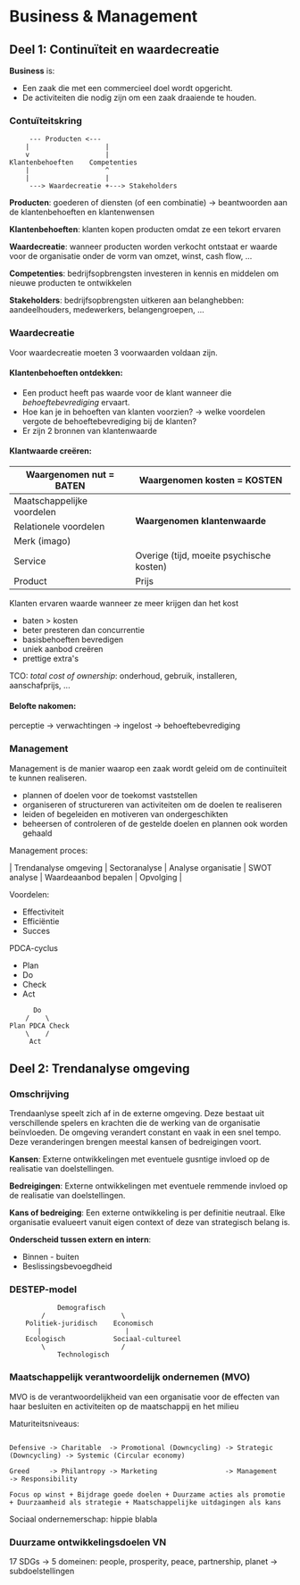 # Business & Management

## Deel 1: Continuïteit en waardecreatie

**Business** is:
- Een zaak die met een commercieel doel wordt opgericht.
- De activiteiten die nodig zijn om een zaak draaiende te houden.

### Contuïteitskring
```
     --- Producten <---
    |                   |
    v                   |
Klantenbehoeften    Competenties
    |                   ^
    |                   |
     ---> Waardecreatie +---> Stakeholders
```
**Producten**: goederen of diensten (of een combinatie) -> beantwoorden aan de klantenbehoeften en klantenwensen

**Klantenbehoeften**: klanten kopen producten omdat ze een tekort ervaren

**Waardecreatie**: wanneer producten worden verkocht ontstaat er waarde voor de organisatie onder de vorm van omzet, winst, cash flow, ...

**Competenties**: bedrijfsopbrengsten investeren in kennis en middelen om nieuwe producten te ontwikkelen

**Stakeholders**: bedrijfsopbrengsten uitkeren aan belanghebben: aandeelhouders, medewerkers, belangengroepen, ...

### Waardecreatie

Voor waardecreatie moeten 3 voorwaarden voldaan zijn.

#### Klantenbehoeften ontdekken:
- Een product heeft pas waarde voor de klant wanneer die *behoeftebevrediging* ervaart.
- Hoe kan je in behoeften van klanten voorzien? -> welke voordelen vergote de behoeftebevrediging bij de klanten?
- Er zijn 2 bronnen van klantenwaarde

#### Klantwaarde creëren:
<table>
    <thead>
        <tr>
            <th> Waargenomen nut = BATEN </th>
            <th> Waargenomen kosten = KOSTEN </th>
        </tr>
    </thead>
    <tbody>
        <tr>
            <td> Maatschappelijke voordelen </td>
            <td rowspan=3> <b>Waargenomen klantenwaarde</b> </td>
        </tr>
        <tr>
            <td> Relationele voordelen </td>
        </tr>
        <tr>
            <td> Merk (imago) </td>
        </tr>
        <tr>
            <td> Service </td>
            <td> Overige (tijd, moeite psychische kosten) </td>
        </tr>
        <tr>
            <td> Product </td>
            <td> Prijs </td>  
        </tr>
    </tbody>
</table>

Klanten ervaren waarde wanneer ze meer krijgen dan het kost
- baten > kosten
- beter presteren dan concurrentie
- basisbehoeften bevredigen
- uniek aanbod creëren
- prettige extra's

TCO: *total cost of ownership*: onderhoud, gebruik, installeren, aanschafprijs, ...

#### Belofte nakomen:
perceptie -> verwachtingen -> ingelost -> behoeftebevrediging

### Management

Management is de manier waarop een zaak wordt geleid om de continuïteit te kunnen realiseren.
- plannen of doelen voor de toekomst vaststellen
- organiseren of structureren van activiteiten om de doelen te realiseren
- leiden of begeleiden en motiveren van ondergeschikten
- beheersen of controleren of de gestelde doelen en plannen ook worden gehaald

Management proces:

| Trendanalyse omgeving | Sectoranalyse | Analyse organisatie | SWOT analyse | Waardeaanbod bepalen | Opvolging |

Voordelen:
- Effectiviteit
- Efficiëntie
- Succes

PDCA-cyclus
- Plan
- Do
- Check
- Act

```
      Do
    /    \
Plan PDCA Check
    \    /
     Act
```
## Deel 2: Trendanalyse omgeving

### Omschrijving

Trendaanlyse speelt zich af in de externe omgeving. Deze bestaat uit verschillende spelers en krachten die de werking van de organisatie beïnvloeden. De omgeving verandert constant en vaak in een snel tempo. Deze veranderingen brengen meestal kansen of bedreigingen voort.

**Kansen**: Externe ontwikkelingen met eventuele gusntige invloed op de realisatie van doelstellingen.

**Bedreigingen**: Externe ontwikkelingen met eventuele remmende invloed op de realisatie van doelstellingen.

**Kans of bedreiging**: Een externe ontwikkeling is per definitie neutraal. Elke organisatie evalueert vanuit eigen context of deze van strategisch belang is.

**Onderscheid tussen extern en intern**:
- Binnen - buiten
- Beslissingsbevoegdheid

### DESTEP-model

```
            Demografisch
        /                   \
    Politiek-juridisch    Economisch
       |                     |
    Ecologisch            Sociaal-cultureel
        \                   /
            Technologisch
```   
### Maatschappelijk verantwoordelijk ondernemen (MVO)

MVO is de verantwoordelijkheid van een organisatie voor de effecten van haar besluiten en activiteiten op de maatschappij en het milieu

Maturiteitsniveaus:
```

Defensive -> Charitable  -> Promotional (Downcycling) -> Strategic (Downcycling) -> Systemic (Circular economy)

Greed     -> Philantropy -> Marketing                 -> Management              -> Responsibility

Focus op winst + Bijdrage goede doelen + Duurzame acties als promotie + Duurzaamheid als strategie + Maatschappelijke uitdagingen als kans
```

Sociaal ondernemerschap: hippie blabla

### Duurzame ontwikkelingsdoelen VN

17 SDGs -> 5 domeinen: people, prosperity, peace, partnership, planet
-> subdoelstellingen

